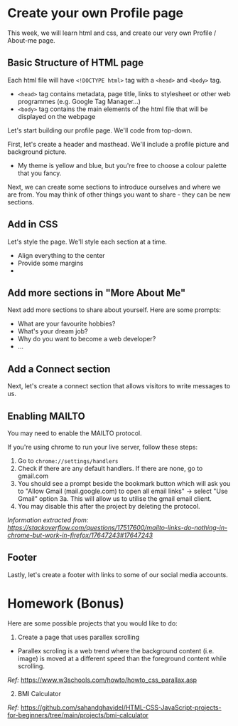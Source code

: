 # Create your own Profile page
This week, we will learn html and css, and create our very own Profile / About-me page.

## Basic Structure of HTML page
Each html file will have `<!DOCTYPE html>` tag with a `<head>` and `<body>` tag. 
- `<head>` tag contains metadata, page title, links to stylesheet or other web programmes (e.g. Google Tag Manager...)
- `<body>` tag contains the main elements of the html file that will be displayed on the webpage

Let's start building our profile page. We'll code from top-down.

First, let's create a header and masthead. We'll include a profile picture and background picture.
- My theme is yellow and blue, but you're free to choose a colour palette that you fancy.

Next, we can create some sections to introduce ourselves and where we are from. You may think of other things you want to share - they can be new sections. 

## Add in CSS
Let's style the page. We'll style each section at a time. 

- Align everything to the center
- Provide some margins
- 

## Add more sections in "More About Me"
Next add more sections to share about yourself. 
Here are some prompts:
- What are your favourite hobbies?
- What's your dream job?
- Why do you want to become a web developer?
- ...

## Add a Connect section
Next, let's create a connect section that allows visitors to write messages to us. 
 
## Enabling MAILTO
You may need to enable the MAILTO protocol. 

If you're using chrome to run your live server, follow these steps:
1. Go to `chrome://settings/handlers`
2. Check if there are any default handlers. If there are none, go to gmail.com
3. You should see a prompt beside the bookmark button which will ask you to "Allow Gmail (mail.google.com) to open all email links" -> select "Use Gmail" option
3a. This will allow us to utilise the gmail email client.
4. You may disable this after the project by deleting the protocol.


*Information extracted from: https://stackoverflow.com/questions/17517600/mailto-links-do-nothing-in-chrome-but-work-in-firefox/17647243#17647243*

## Footer
Lastly, let's create a footer with links to some of our social media accounts.

# Homework (Bonus)
Here are some possible projects that you would like to do:
1. Create a page that uses parallex scrolling
- Parallex scroling is a web trend where the background content (i.e. image) is moved at a different speed than the foreground content while scrolling. 

*Ref:* https://www.w3schools.com/howto/howto_css_parallax.asp

2. BMI Calculator

*Ref:* https://github.com/sahandghavidel/HTML-CSS-JavaScript-projects-for-beginners/tree/main/projects/bmi-calculator
